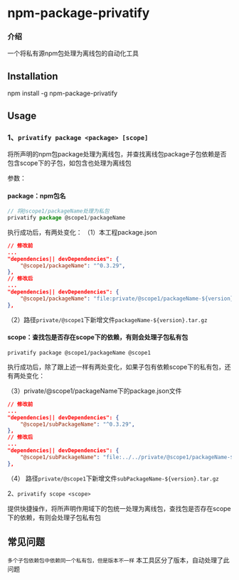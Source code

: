 # npm-package-privatify
### 介绍
一个将私有源npm包处理为离线包的自动化工具
## Installation
npm install -g npm-package-privatify
## Usage
### 1、`privatify package <package> [scope]`

将所声明的npm包package处理为离线包，并查找离线包package子包依赖是否包含scope下的子包，如包含也处理为离线包

参数：
#### package：npm包名

```js
// 将@scope1/packageName处理为私包
privatify package @scope1/packageName
```
执行成功后，有两处变化：
（1）本工程package.json
```json
// 修改前
...
"dependencies|| devDependencies": {
    "@scope1/packageName": "^0.3.29",
},
// 修改后
...
"dependencies|| devDependencies": {
    "@scope1/packageName": "file:private/@scope1/packageName-${version}.tar.gz",
},
```
（2）路径`private/@scope1`下新增文件`packageName-${version}.tar.gz`

#### scope：查找包是否存在scope下的依赖，有则会处理子包私有包
```
privatify package @scope1/packageName @scope1
```
执行成功后，除了跟上述一样有两处变化，如果子包有依赖scope下的私有包，还有两处变化：

（3）private/@scope1/packageName下的package.json文件
```json
// 修改前
...
"dependencies|| devDependencies": {
    "@scope1/subPackageName": "^0.3.29",
},
// 修改后
...
"dependencies|| devDependencies": {
    "@scope1/subPackageName": "file:../../private/@scope1/packageName-${version}.tar.gz",
},
```
（4） 路径`private/@scope1`下新增文件`subPackageName-${version}.tar.gz`

2、`privatify scope <scope>`

提供快捷操作，将所声明作用域下的包统一处理为离线包，查找包是否存在scope下的依赖，有则会处理子包私有包

## 常见问题
`多个子包依赖包中依赖同一个私有包，但是版本不一样`
本工具区分了版本，自动处理了此问题

